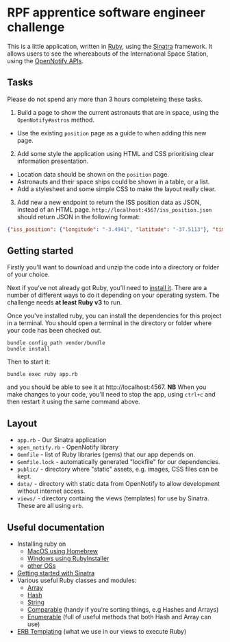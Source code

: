 # RPF apprentice software engineer challenge

This is a little application, written in [Ruby](https://ruby-lang.org), using the [Sinatra](https://sinatrarb.com/) framework.  It allows users to see the whereabouts of the International Space Station, using the [OpenNotify APIs](http://api.open-notify.org/).

## Tasks

Please do not spend any more than 3 hours completeing these tasks.

1. Build a page to show the current astronauts that are in space, using the `OpenNotify#astros` method.
  * Use the existing `position` page as a guide to when adding this new page.
2. Add some style the application using HTML and CSS prioritising clear information presentation.
  * Location data should be shown on the `position` page.
  * Astronauts and their space ships could be shown in a table, or a list.
  * Add a stylesheet and some simple CSS to make the layout really clear.
3. Add new a new endpoint to return the ISS position data as JSON, instead of an HTML page.  `http://localhost:4567/iss_position.json` should return JSON in the following format:

```json
{"iss_position": {"longitude": "-3.4941", "latitude": "-37.5113"}, "timestamp": 1684502291, "message": "success"}
```

## Getting started

Firstly you'll want to download and unzip the code into a directory or folder of your choice.

Next if you've not already got Ruby, you'll need to [install it](https://www.ruby-lang.org/en/documentation/installation/).  There are a number of different ways to do it depending on your operating system.  The challenge needs **at least Ruby v3** to run.

Once you've installed ruby, you can install the dependencies for this project in a terminal.  You should open a terminal in the directory or folder where your code has been checked out.

```shell
bundle config path vendor/bundle
bundle install
```

Then to start it:

```shell
bundle exec ruby app.rb
```

and you should be able to see it at http://localhost:4567.  **NB** When you make changes to your code, you'll need to stop the app, using `ctrl+c` and then restart it using the same command above.

## Layout

* `app.rb` - Our Sinatra application
* `open_notify.rb` - OpenNotify library
* `Gemfile` - list of Ruby libraries (gems) that our app depends on.
* `Gemfile.lock` - automatically generated "lockfile" for our dependencies.
* `public/` - directory where "static" assets, e.g. images, CSS files can be kept.
* `data/` - directory with static data from OpenNotify to allow development without internet access.
* `views/` - directory containg the views (templates) for use by Sinatra.  These are all using `erb`.

## Useful documentation

* Installing ruby on
  * [MacOS using Homebrew](https://stackify.com/install-ruby-on-your-mac-everything-you-need-to-get-going/)
  * [Windows using RubyInstaller](https://stackify.com/install-ruby-on-windows-everything-you-need-to-get-going/)
  * [other OSs](https://www.ruby-lang.org/en/documentation/installation/)
* [Getting started with Sinatra](https://sinatrarb.com/intro.html)
* Various useful Ruby classes and modules:
  * [Array](https://ruby-doc.org/3.2.2/Array.html)
  * [Hash](https://ruby-doc.org/3.2.2/Hash.html)
  * [String](https://ruby-doc.org/3.2.2/String.html)
  * [Comparable](https://ruby-doc.org/3.2.2/Comparable.html) (handy if you're sorting things, e.g Hashes and Arrays)
  * [Enumerable](https://ruby-doc.org/3.2.2/Enumerable.html) (full of useful methods that both Hash and Array can use)
* [ERB Templating](https://ruby-doc.org/3.2.2/stdlibs/erb/ERB.html) (what we use in our views to execute Ruby)

